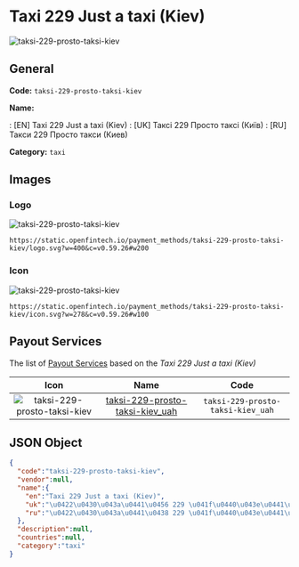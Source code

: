 
# Taxi 229 Just a taxi (Kiev) 
![taksi-229-prosto-taksi-kiev](https://static.openfintech.io/payment_methods/taksi-229-prosto-taksi-kiev/logo.svg?w=400&c=v0.59.26#w200)  

## General 
**Code:** `taksi-229-prosto-taksi-kiev` 
 
**Name:** 
 
:	[EN] Taxi 229 Just a taxi (Kiev) 
:	[UK] Таксі 229 Просто таксі (Київ) 
:	[RU] Такси 229 Просто такси (Киев) 
 
**Category:** `taxi` 
 

## Images 

### Logo 
![taksi-229-prosto-taksi-kiev](https://static.openfintech.io/payment_methods/taksi-229-prosto-taksi-kiev/logo.svg?w=400&c=v0.59.26#w200)  

```
https://static.openfintech.io/payment_methods/taksi-229-prosto-taksi-kiev/logo.svg?w=400&c=v0.59.26#w200
```  

### Icon 
![taksi-229-prosto-taksi-kiev](https://static.openfintech.io/payment_methods/taksi-229-prosto-taksi-kiev/icon.svg?w=278&c=v0.59.26#w100)  

```
https://static.openfintech.io/payment_methods/taksi-229-prosto-taksi-kiev/icon.svg?w=278&c=v0.59.26#w100
```  

## Payout Services 
 
The list of [Payout Services](/payout-services/) based on the _Taxi 229 Just a taxi (Kiev)_ 

|Icon|Name|Code| 
|:---:|:---:|:---:| 
|![taksi-229-prosto-taksi-kiev](https://static.openfintech.io/payout_methods/taksi-229-prosto-taksi-kiev/icon.svg?w=278&c=v0.59.26#w40) |[taksi-229-prosto-taksi-kiev_uah](/payout-services/taksi-229-prosto-taksi-kiev_uah/)|`taksi-229-prosto-taksi-kiev_uah`| 
 

## JSON Object 

```json
{
  "code":"taksi-229-prosto-taksi-kiev",
  "vendor":null,
  "name":{
    "en":"Taxi 229 Just a taxi (Kiev)",
    "uk":"\u0422\u0430\u043a\u0441\u0456 229 \u041f\u0440\u043e\u0441\u0442\u043e \u0442\u0430\u043a\u0441\u0456 (\u041a\u0438\u0457\u0432)",
    "ru":"\u0422\u0430\u043a\u0441\u0438 229 \u041f\u0440\u043e\u0441\u0442\u043e \u0442\u0430\u043a\u0441\u0438 (\u041a\u0438\u0435\u0432)"
  },
  "description":null,
  "countries":null,
  "category":"taxi"
}
```  
